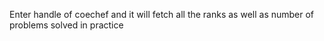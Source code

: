 Enter handle of coechef and it will fetch all the ranks as well as number of problems solved in practice

